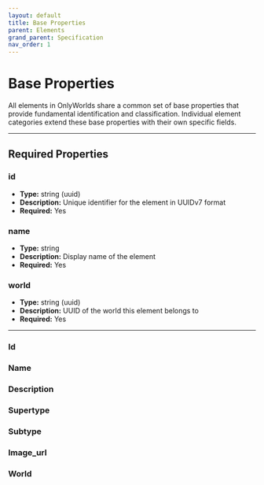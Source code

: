 ```yaml
---
layout: default
title: Base Properties
parent: Elements
grand_parent: Specification
nav_order: 1
---
```


# Base Properties

All elements in OnlyWorlds share a common set of base properties that provide fundamental identification and classification. Individual element categories extend these base properties with their own specific fields.

---

## Required Properties

### id
- **Type:** string (uuid)
- **Description:** Unique identifier for the element in UUIDv7 format
- **Required:** Yes

### name
- **Type:** string
- **Description:** Display name of the element
- **Required:** Yes

### world
- **Type:** string (uuid)
- **Description:** UUID of the world this element belongs to
- **Required:** Yes

---
### Id

### Name

### Description

### Supertype

### Subtype

### Image_url

### World

